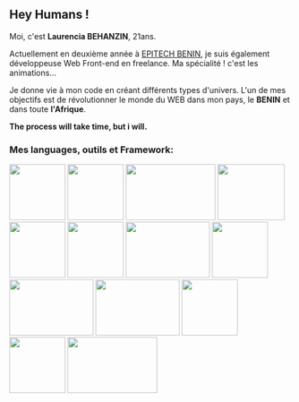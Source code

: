 ## Hey Humans !

Moi, c'est **Laurencia BEHANZIN**, 21ans.

Actuellement en deuxième année à [EPITECH BENIN](https://www.epitech.bj), je suis également développeuse Web Front-end en freelance. Ma spécialité ! c'est les animations...

Je donne vie à mon code en créant différents types d'univers.
L'un de mes objectifs est de révolutionner le monde du WEB dans mon pays, le **BENIN** et dans toute **l'Afrique**.

**The process will take time, but i will.**

### Mes languages, outils et Framework:

<img src="https://www.developpez.com/public/images/news/js002.png" width="100px" height="100px">    <img src="https://encrypted-tbn0.gstatic.com/images?q=tbn:ANd9GcRp5AD9Rjg1jFR_rwCmjPx6BvvycjwXo7m3JN3aGTfiA7SIIJIlTC0drTDCxAWqtjm4YCg&usqp=CAU" width="100px" height="100px"> <img src="https://ucarecdn.com/cd01f55b-8ed9-40c2-a5bb-e860bf3a8fb0/" width="160px" height="100px"> <img src="https://testasoftware.com/assets/images/blog/thumbnails/haskell.png" width="120px" height="100px">  <img src="https://encrypted-tbn0.gstatic.com/images?q=tbn:ANd9GcTrKShVL0Wtu7j8luyhMdOhItyWIh2UmPNKYCaijWiMz63eGmQXuyi_xhOEglf9gXPEnN4&usqp=CAU" width="100px" height="100px"> <img src="https://encrypted-tbn0.gstatic.com/images?q=tbn:ANd9GcQ1ul9Gy8s9JggfnFP7UtEidRLCeMOCEHdMgO-HpqJcdXKDsSt_TcZ_bFLyYiXtzav-n18&usqp=CAU" width="100px" height="100px"> <img src="https://www.devensys.com/assets/img/certifications/Python_logo.png" width="150px" height="100px"> <img src="https://www.eewee.fr/wp-content/uploads/2015/06/git.jpg" width="100px" height="100px"> <img src="https://www.fullstackpython.com/img/logos/heroku.png" width="150px" height="100px"> <img src="https://upload.wikimedia.org/wikipedia/commons/thumb/1/17/Google-flutter-logo.png/320px-Google-flutter-logo.png" width="150px" height="100px"> <img src="https://upload.wikimedia.org/wikipedia/commons/thumb/6/61/HTML5_logo_and_wordmark.svg/1200px-HTML5_logo_and_wordmark.svg.png" width="100px" height="100px"> <img src="https://encrypted-tbn0.gstatic.com/images?q=tbn:ANd9GcS3BJAOSb49jW8XDAHOEKPXAx6QtWn23K2mW_wC07x2NxrU_OQu56hXNwmMM-NuMaZuLEY&usqp=CAU" width="100px" height="100px"> <img src="https://camo.githubusercontent.com/febb239c674ea5929d40cbe0f3732b08be08fc54f288ad6985334a7746209619/68747470733a2f2f696d672e736869656c64732e696f2f62616467652f6d61726b646f776e2d2532333030303030302e7376673f267374796c653d666f722d7468652d6261646765266c6f676f3d6d61726b646f776e266c6f676f436f6c6f723d7768697465" width="160px" height="100px">

